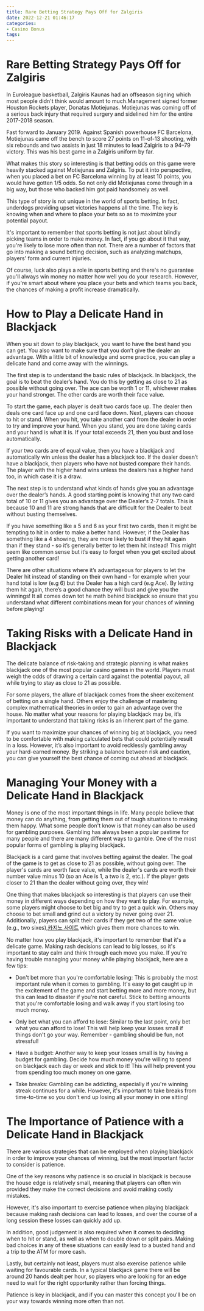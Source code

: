 ```yaml
---
title: Rare Betting Strategy Pays Off for Zalgiris
date: 2022-12-21 01:46:17
categories:
- Casino Bonus
tags:
---
```



#  Rare Betting Strategy Pays Off for Zalgiris

In Euroleague basketball, Zalgiris Kaunas had an offseason signing which most people didn't think would amount to much.Management signed former Houston Rockets player, Donatas Motiejunas. Motiejunas was coming off of a serious back injury that required surgery and sidelined him for the entire 2017-2018 season.

Fast forward to January 2019. Against Spanish powerhouse FC Barcelona, Motiejunas came off the bench to score 27 points on 11-of-13 shooting, with six rebounds and two assists in just 18 minutes to lead Zalgiris to a 94–79 victory. This was his best game in a Zalgiris uniform by far.

What makes this story so interesting is that betting odds on this game were heavily stacked against Motiejunas and Zalgiris. To put it into perspective, when you placed a bet on FC Barcelona winning by at least 10 points, you would have gotten 1/5 odds. So not only did Motiejunas come through in a big way, but those who backed him got paid handsomely as well.

This type of story is not unique in the world of sports betting. In fact, underdogs providing upset victories happens all the time. The key is knowing when and where to place your bets so as to maximize your potential payout.

It's important to remember that sports betting is not just about blindly picking teams in order to make money. In fact, if you go about it that way, you're likely to lose more often than not. There are a number of factors that go into making a sound betting decision, such as analyzing matchups, players' form and current injuries.

Of course, luck also plays a role in sports betting and there's no guarantee you'll always win money no matter how well you do your research. However, if you're smart about where you place your bets and which teams you back, the chances of making a profit increase dramatically.

#  How to Play a Delicate Hand in Blackjack

When you sit down to play blackjack, you want to have the best hand you can get. You also want to make sure that you don’t give the dealer an advantage. With a little bit of knowledge and some practice, you can play a delicate hand and come away with the winnings.

The first step is to understand the basic rules of blackjack. In blackjack, the goal is to beat the dealer’s hand. You do this by getting as close to 21 as possible without going over. The ace can be worth 1 or 11, whichever makes your hand stronger. The other cards are worth their face value.

To start the game, each player is dealt two cards face up. The dealer then deals one card face up and one card face down. Next, players can choose to hit or stand. When you hit, you take another card from the dealer in order to try and improve your hand. When you stand, you are done taking cards and your hand is what it is. If your total exceeds 21, then you bust and lose automatically.

If your two cards are of equal value, then you have a blackjack and automatically win unless the dealer has a blackjack too. If the dealer doesn’t have a blackjack, then players who have not busted compare their hands. The player with the higher hand wins unless the dealers has a higher hand too, in which case it is a draw.

The next step is to understand what kinds of hands give you an advantage over the dealer’s hands. A good starting point is knowing that any two card total of 10 or 11 gives you an advantage over the Dealer’s 2-7 totals. This is because 10 and 11 are strong hands that are difficult for the Dealer to beat without busting themselves.

If you have something like a 5 and 6 as your first two cards, then it might be tempting to hit in order to make a better hand. However, if the Dealer has something like a 4 showing, they are more likely to bust if they hit again than if they stand - so it’s generally better to let them hit instead! This might seem like common sense but it’s easy to forget when you get excited about getting another card!

There are other situations where it’s advantageous for players to let the Dealer hit instead of standing on their own hand - for example when your hand total is low (e.g 6) but the Dealer has a high card (e.g Ace). By letting them hit again, there’s a good chance they will bust and give you the winnings! It all comes down tot he math behind blackjack so ensure that you understand what different combinations mean for your chances of winning before playing!

#  Taking Risks with a Delicate Hand in Blackjack

The delicate balance of risk-taking and strategic planning is what makes blackjack one of the most popular casino games in the world. Players must weigh the odds of drawing a certain card against the potential payout, all while trying to stay as close to 21 as possible.

For some players, the allure of blackjack comes from the sheer excitement of betting on a single hand. Others enjoy the challenge of mastering complex mathematical theories in order to gain an advantage over the house. No matter what your reasons for playing blackjack may be, it’s important to understand that taking risks is an inherent part of the game.

If you want to maximize your chances of winning big at blackjack, you need to be comfortable with making calculated bets that could potentially result in a loss. However, it’s also important to avoid recklessly gambling away your hard-earned money. By striking a balance between risk and caution, you can give yourself the best chance of coming out ahead at blackjack.

#  Managing Your Money with a Delicate Hand in Blackjack

Money is one of the most important things in life. Many people believe that money can do anything, from getting them out of tough situations to making them happy. What some people don't know is that money can also be used for gambling purposes. Gambling has always been a popular pastime for many people and there are many different ways to gamble. One of the most popular forms of gambling is playing blackjack.

Blackjack is a card game that involves betting against the dealer. The goal of the game is to get as close to 21 as possible, without going over. The player's cards are worth face value, while the dealer's cards are worth their number value minus 10 (so an Ace is 1, a two is 2, etc.). If the player gets closer to 21 than the dealer without going over, they win!

One thing that makes blackjack so interesting is that players can use their money in different ways depending on how they want to play. For example, some players might choose to bet big and try to get a quick win. Others may choose to bet small and grind out a victory by never going over 21. Additionally, players can split their cards if they get two of the same value (e.g., two sixes),[카지노 사이트](https://choegocasino.com/) which gives them more chances to win.

No matter how you play blackjack, it's important to remember that it's a delicate game. Making rash decisions can lead to big losses, so it's important to stay calm and think through each move you make. If you're having trouble managing your money while playing blackjack, here are a few tips:

- Don't bet more than you're comfortable losing: This is probably the most important rule when it comes to gambling. It's easy to get caught up in the excitement of the game and start betting more and more money, but this can lead to disaster if you're not careful. Stick to betting amounts that you're comfortable losing and walk away if you start losing too much money.

- Only bet what you can afford to lose: Similar to the last point, only bet what you can afford to lose! This will help keep your losses small if things don't go your way. Remember - gambling should be fun, not stressful!

- Have a budget: Another way to keep your losses small is by having a budget for gambling. Decide how much money you're willing to spend on blackjack each day or week and stick to it! This will help prevent you from spending too much money on one game.

- Take breaks: Gambling can be addicting, especially if you're winning streak continues for a while. However, it's important to take breaks from time-to-time so you don't end up losing all your money in one sitting!

#  The Importance of Patience with a Delicate Hand in Blackjack

There are various strategies that can be employed when playing blackjack in order to improve your chances of winning, but the most important factor to consider is patience.

One of the key reasons why patience is so crucial in blackjack is because the house edge is relatively small, meaning that players can often win provided they make the correct decisions and avoid making costly mistakes.

However, it's also important to exercise patience when playing blackjack because making rash decisions can lead to losses, and over the course of a long session these losses can quickly add up.

In addition, good judgement is also required when it comes to deciding when to hit or stand, as well as when to double down or split pairs. Making bad choices in any of these situations can easily lead to a busted hand and a trip to the ATM for more cash.

Lastly, but certainly not least, players must also exercise patience while waiting for favourable cards. In a typical blackjack game there will be around 20 hands dealt per hour, so players who are looking for an edge need to wait for the right opportunity rather than forcing things.

Patience is key in blackjack, and if you can master this concept you'll be on your way towards winning more often than not.